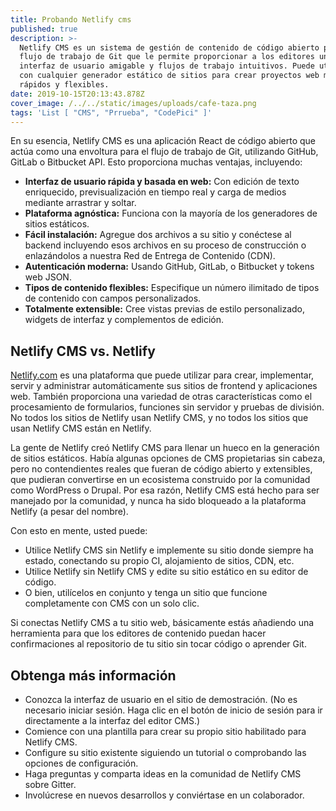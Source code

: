 ```yaml
---
title: Probando Netlify cms
published: true
description: >-
  Netlify CMS es un sistema de gestión de contenido de código abierto para su
  flujo de trabajo de Git que le permite proporcionar a los editores una
  interfaz de usuario amigable y flujos de trabajo intuitivos. Puede utilizarlo
  con cualquier generador estático de sitios para crear proyectos web más
  rápidos y flexibles.
date: 2019-10-15T20:13:43.878Z
cover_image: /../../static/images/uploads/cafe-taza.png
tags: 'List [ "CMS", "Prrueba", "CodePici" ]'
---
```

En su esencia, Netlify CMS es una aplicación React de código abierto que actúa como una envoltura para el flujo de trabajo de Git, utilizando GitHub, GitLab o Bitbucket API. Esto proporciona muchas ventajas, incluyendo:

* **Interfaz de usuario rápida y basada en web:** Con edición de texto enriquecido, previsualización en tiempo real y carga de medios mediante arrastrar y soltar.
* **Plataforma agnóstica:** Funciona con la mayoría de los generadores de sitios estáticos.
* **Fácil instalación:** Agregue dos archivos a su sitio y conéctese al backend incluyendo esos archivos en su proceso de construcción o enlazándolos a nuestra Red de Entrega de Contenido (CDN).
* **Autenticación moderna:** Usando GitHub, GitLab, o Bitbucket y tokens web JSON.
* **Tipos de contenido flexibles:** Especifique un número ilimitado de tipos de contenido con campos personalizados.
* **Totalmente extensible:** Cree vistas previas de estilo personalizado, widgets de interfaz y complementos de edición.

## Netlify CMS vs. Netlify

[Netlify.com](netlify.com) es una plataforma que puede utilizar para crear, implementar, servir y administrar automáticamente sus sitios de frontend y aplicaciones web. También proporciona una variedad de otras características como el procesamiento de formularios, funciones sin servidor y pruebas de división. No todos los sitios de Netlify usan Netlify CMS, y no todos los sitios que usan Netlify CMS están en Netlify.

La gente de Netlify creó Netlify CMS para llenar un hueco en la generación de sitios estáticos. Había algunas opciones de CMS propietarias sin cabeza, pero no contendientes reales que fueran de código abierto y extensibles, que pudieran convertirse en un ecosistema construido por la comunidad como WordPress o Drupal. Por esa razón, Netlify CMS está hecho para ser manejado por la comunidad, y nunca ha sido bloqueado a la plataforma Netlify (a pesar del nombre).

Con esto en mente, usted puede:

* Utilice Netlify CMS sin Netlify e implemente su sitio donde siempre ha estado, conectando su propio CI, alojamiento de sitios, CDN, etc.
* Utilice Netlify sin Netlify CMS y edite su sitio estático en su editor de código.
* O bien, utilícelos en conjunto y tenga un sitio que funcione completamente con CMS con un solo clic.

Si conectas Netlify CMS a tu sitio web, básicamente estás añadiendo una herramienta para que los editores de contenido puedan hacer confirmaciones al repositorio de tu sitio sin tocar código o aprender Git.

## Obtenga más información

* Conozca la interfaz de usuario en el sitio de demostración. (No es necesario iniciar sesión. Haga clic en el botón de inicio de sesión para ir directamente a la interfaz del editor CMS.)
* Comience con una plantilla para crear su propio sitio habilitado para Netlify CMS.
* Configure su sitio existente siguiendo un tutorial o comprobando las opciones de configuración.
* Haga preguntas y comparta ideas en la comunidad de Netlify CMS sobre Gitter.
* Involúcrese en nuevos desarrollos y conviértase en un colaborador.
